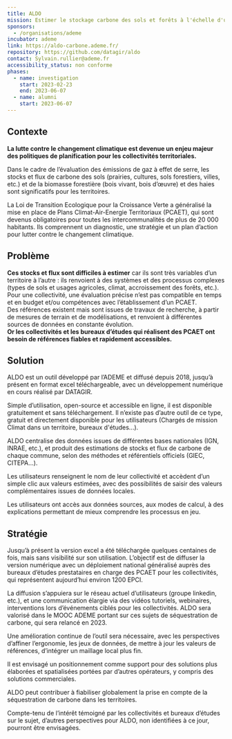 ```yaml
---
title: ALDO
mission: Estimer le stockage carbone des sols et forêts à l'échelle d'une EPCI
sponsors:
  - /organisations/ademe
incubator: ademe
link: https://aldo-carbone.ademe.fr/
repository: https://github.com/datagir/aldo
contact: Sylvain.rullier@ademe.fr
accessibility_status: non conforme
phases:
  - name: investigation
    start: 2023-02-23
    end: 2023-06-07
  - name: alumni
    start: 2023-06-07
---
```

## Contexte

**La lutte contre le changement climatique est devenue un enjeu majeur des politiques de planification pour les collectivités territoriales.** 

Dans le cadre de l’évaluation des émissions de gaz à effet de serre, les stocks et flux de carbone des sols (prairies, cultures, sols forestiers, villes, etc.) et de la biomasse forestière (bois vivant, bois d’œuvre) et des haies sont significatifs pour les territoires.

La Loi de Transition Ecologique pour la Croissance Verte a généralisé la mise en place de Plans Climat-Air-Energie Territoriaux (PCAET), qui sont devenus obligatoires pour toutes les intercommunalités de plus de 20 000 habitants. Ils comprennent un diagnostic, une stratégie et un plan d’action pour lutter contre le changement climatique. 

## Problème

**Ces stocks et flux sont difficiles à estimer** car ils sont très variables d’un territoire à l’autre : ils renvoient à des systèmes et des processus complexes (types de sols et usages agricoles, climat, accroissement des forêts, etc.). Pour une collectivité, une évaluation précise n’est pas compatible en temps et en budget et/ou compétences avec l’établissement d’un PCAET. \
Des références existent mais sont issues de travaux de recherche, à partir de mesures de terrain et de modélisations, et renvoient à différentes sources de données en constante évolution.\
**Or les collectivités et les bureaux d’études qui réalisent des PCAET ont besoin de références fiables et rapidement accessibles.**

## Solution

ALDO est un outil développé par l’ADEME et diffusé depuis 2018, jusqu’à présent en format excel téléchargeable, avec un développement numérique en cours réalisé par DATAGIR.

Simple d’utilisation, open-source et accessible en ligne, il est disponible gratuitement et sans téléchargement. Il n’existe pas d’autre outil de ce type, gratuit et directement disponible pour les utilisateurs (Chargés de mission Climat dans un territoire, bureaux d'études...).

ALDO centralise des données issues de différentes bases nationales (IGN, INRAE, etc.), et produit des estimations de stocks et flux de carbone de chaque commune, selon des méthodes et référentiels officiels (GIEC, CITEPA...).

Les utilisateurs renseignent le nom de leur collectivité et accèdent d’un simple clic aux valeurs estimées, avec des possibilités de saisir des valeurs complémentaires issues de données locales.

Les utilisateurs ont accès aux données sources, aux modes de calcul, à des explications permettant de mieux comprendre les processus en jeu.

## Stratégie

Jusqu’à présent la version excel a été téléchargée quelques centaines de fois, mais sans visibilité sur son utilisation. L’objectif est de diffuser la version numérique avec un déploiement national généralisé auprès des bureaux d’études prestataires en charge des PCAET pour les collectivités, qui représentent aujourd’hui environ 1200 EPCI.

La diffusion s’appuiera sur le réseau actuel d’utilisateurs (groupe linkedin, etc.), et une communication élargie via des vidéos tutoriels, webinaires, interventions lors d’événements ciblés pour les collectivités. ALDO sera valorisé dans le MOOC ADEME portant sur ces sujets de séquestration de carbone, qui sera relancé en 2023.

Une amélioration continue de l’outil sera nécessaire, avec les perspectives d’affiner l’ergonomie, les jeux de données, de mettre à jour les valeurs de références, d’intégrer un maillage local plus fin. 

Il est envisagé un positionnement comme support pour des solutions plus élaborées et spatialisées portées par d’autres opérateurs, y compris des solutions commerciales.

ALDO peut contribuer à fiabiliser globalement la prise en compte de la séquestration de carbone dans les territoires.

Compte-tenu de l’intérêt témoigné par les collectivités et bureaux d’études sur le sujet, d’autres perspectives pour ALDO, non identifiées à ce jour, pourront être envisagées.